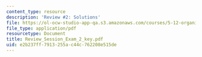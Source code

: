 ```yaml
---
content_type: resource
description: 'Review #2: Solutions'
file: https://ol-ocw-studio-app-qa.s3.amazonaws.com/courses/5-12-organic-chemistry-i-spring-2003/e2b237ff7913255ac44c762208e515de_Review_Session_Exam_2_key.pdf
file_type: application/pdf
resourcetype: Document
title: Review_Session_Exam_2_key.pdf
uid: e2b237ff-7913-255a-c44c-762208e515de
---
```

